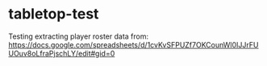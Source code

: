 # tabletop-test
Testing extracting player roster data from: https://docs.google.com/spreadsheets/d/1cvKvSFPUZf7OKCounWl0IJJrFUUOuv8oLfraPjschLY/edit#gid=0
